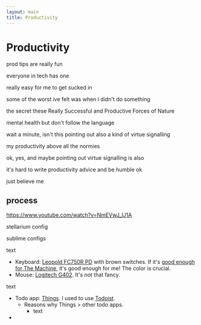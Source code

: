 ```yaml
---
layout: main
title: Productivity
---
```


# Productivity

prod tips are really fun

everyone in tech has one

really easy for me to get sucked in

some of the worst ive felt was when i didn't do something

the secret these Really Successful and Productive Forces of Nature

mental health but don't follow the language

wait a minute, isn't this pointing out also a kind of virtue signalling

my productivity above all the normies

ok, yes, and maybe pointing out virtue signalling is also

it's hard to write productivity advice and be humble ok

just believe me

## process

https://www.youtube.com/watch?v=NmEVwJ_lJ1A


stellarium config

sublime configs

<!-- ## Hardware -->

text
* Keyboard: [Leopold FC750R PD](https://www.leopold.co.kr/Shop/Item.php?ItId=1550022044) with brown switches. If it's [good enough for The Machine](https://liquipedia.net/starcraft2/Pro_gear), it's good enough for me! The color is crucial.
* Mouse: [Logitech G402](https://www.logitechg.com/en-roeu/products/gaming-mice/g402-hyperion-fury-fps-gaming-mouse.910-004067.html). It's not that fancy.

<!-- ## Software -->

text
* Todo app: [Things](https://culturedcode.com/things/). I used to use [Todoist](https://todoist.com/).
  * Reasons why Things > other todo apps.
    * text
*
